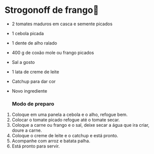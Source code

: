 # **Strogonoff de frango**:chicken:

- 2 tomates maduros em casca e semente picados

- 1 cebola picada

- 1 dente de alho ralado

- 400 g de coxão mole ou frango picados

- Sal a gosto

- 1 lata de creme de leite

- Catchup para dar cor

- Novo ingrediente

  ###  **Modo de preparo**

1. Coloque em uma panela a cebola e o alho, refogue bem.
2. Colocar o tomate picado refogue até o tomate secar.
3. Coloque a carne ou frango e o sal, deixe secar a água que ira criar, doure a carne.
4. Coloque o creme de leite e o catchup e está pronto.
5. Acompanhe com arroz e batata palha.
6. Está pronto para servir.


